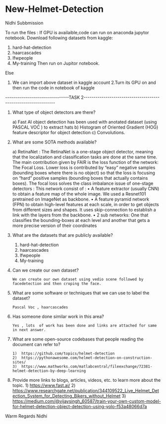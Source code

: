 # New-Helmet-Detection
Nidhi Subbmission



To run the files :
If GPU is availaible,code can run on anaconda jupytor notebook.
Download following datasets from kaggle:
1. hard-hat-detection
2. haarcascades
3. lfwpeople
4. My-training
Then run on Jupitor notebook.  

Else
1. We can import above dataset in kaggle account 
2.Turn its GPU on and then run the code in notebook of kaggle

--------------------------------TASK 2---------------------------------------------------------------
 
1.	What type of object detectors are there? 

       a)	Fast AI object detection has been used with anotated dataset (using PASCAL VOC ) to extract hats 
       b)	Histogram of Oriented Gradient (HOG) feature descriptor for object detection
       c)	Convolutions.
	
2.	What are some SOTA methods available?

       a)	RetinaNet :
         The RetinaNet is a one-stage object detector, meaning that the localization and classification tasks are done at the same time. The main contribution given by FAIR is            the loss function of the network: The Focal Loss. Lower loss is contributed by “easy” negative samples (bounding boxes where there is no object) so that the loss is              focusing on “hard” positive samples (bounding boxes that actually contains boxes). The focal loss solves the class imbalance issue of one-stage detectors :
               This network consist of :
       •	A feature extractor (usually CNN) to obtain a feature map of the whole image. We used a Resnet101 pretrained on ImageNet as backbone.
       •	A feature pyramid network (FPN) to obtain high-level features at each scale, in order to get objects from different sizes and shapes. It uses skip-connection to                 establish a link with the layers from the backbone.
       •	2 sub networks: One that classifies the bounding-boxes at each level and another that gets a more precise version of their coordinates


3.	 What are the datasets that are publicly available? 

       1.	hard-hat-detection
       2.	haarcascades
       3.	lfwpeople
       4.	My-training 


4.	Can we create our own dataset?

        We can create our own dataset using vedio scene followed by facedetection and then croping the face.

5.	What are some software or techniques that we can use to label the dataset?

        Pascal Voc , haarcascades

6.	Has someone done similar work in this area?

        Yes , lots  of work has been done and links are attached for same in next answer.

7.	What are some open-source codebases that people reading the document can refer to?

        1)	https://github.com/topics/helmet-detection
        2)	https://pythonawesome.com/helmet-detection-on-construction-sites/
        3)	https://www.mathworks.com/matlabcentral/fileexchange/72381-helmet-detection-by-deep-learning
	
8.	Provide more links to blogs, articles, videos, etc. to learn more about the topic.
        1)	https://www.fast.ai/
        2)	https://www.researchgate.net/publication/344109522_Live_Helmet_Detection_System_for_Detecting_Bikers_without_Helmet
        3)	https://medium.com/@vijaysingh_60587/train-your-own-custom-model-for-helmet-detection-object-detection-using-yolo-f53a48066d7a





Warm Regards
Nidhi

